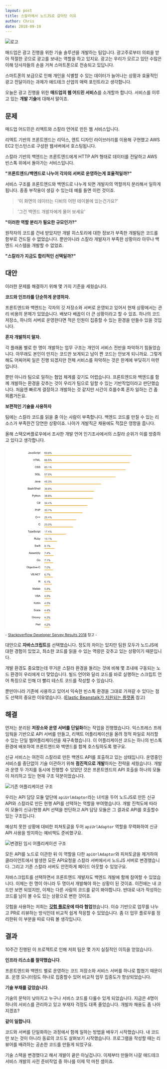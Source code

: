 ```yaml
---
layout: post
title: 스칼라에서 노드JS로 갈아탄 이유
author: Chris
date: 2018-09-19
---
```


![로고](foo)

매드업은 광고 진행을 위한 기술 솔루션을 개발하는 팀입니다.
광고주로부터 의뢰을 받아 적절한 곳으로 광고를 보내는 역할을 하고 있지요.
광고는 우리가 모르고 있던 수많은 이해 당사자들의 손을 거쳐 스마트폰으로 전송되고 있답니다.

스마트폰의 보급으로 인해 개인을 식별할 수 있는 데이터가 늘어나는 상황과
효율적인 광고 전달이라는 과제가 애드테크 산업의 매력 포인트라고 생각합니다.

오늘은 광고 진행을 위한 **매드업의 웹 어드민 서비스**를 소개할까 합니다.
서비스를 이루고 있는 **개발 기술**에 대해서 말이죠.

## 문제

매드업 어드민은 리엑트와 스칼라 언어로 만든 웹 서비스입니다.

리엑트 기반의 프론트엔드는 리덕스, 앤트 디자인 라이브러리를 이용해 구현했고
AWS EC2 인스턴스로 구성한 웹서버에서 호스팅됩니다.

스칼라 기반의 백엔드는 프론트엔드에게 HTTP API 형태로 데이터를 전달하고
AWS 빈스톡 위에서 돌아가는 서비스입니다.

**"프론트엔드/백엔드로 나누어 각자의 서버로 운영하는게 효율적일까?"**

서비스 구조를 프론트엔드와 백엔드로 나누게 되면 개발자의 역할까지 분리해서 일하게 됩니다.
종종 부작용이 생길 수 있는데 예를 들면 이런 것이죠.

> '이 화면의 데이터는 디비의 어떤 테이블에 있는건가요?'

> '그건 백엔드 개발자에게 물어 보세요'

**"이러한 역할 분리가 필요한 규모인가?"**

원작자의 코드를 건네 받았지만 개발 히스토리에 대한 정보가 부족한 개발팀은 코드를 함부로 건드릴 수 없었습니다.
뿐만아니라 스칼라 개발자가 부족한 상황이라 아무나 백엔드 시스템을 개발할 수 없었죠.

**"스칼라가 지금도 합리적인 선택일까?"**

## 대안

이러한 문제를 해결하기 위해 몇 가지 기준을 세웠습니다.

**코드와 인프라를 단순하게 운영하자.**

프론트엔드와 백엔드는 각자의 깃 저장소와 서버로 운영되고 있어서 현재 상황에서는 관리 비용의 문제가 있었습니다.
배보다 배꼽이 더 큰 상황이라고 할 수 있죠.
하나의 코드 저장소, 하나의 서버로 운영한다면 적은 인원이 집중할 수 있는 환경을 만들수 있을 것입니다.

**혼자 개발하지 말자.**

각 플래폼 별로 한 명이 개발하는 업무 구조는 개인이 서비스 전반을 파악하기 힘들었습니다.
아무래도 본인이 만지는 코드만 보게되고 남이 짠 코드는 안보게 되니까요.
그렇게 해도 어찌어찌 일은 진행 되겠지만 전체 서비스를 파악하는 것은 한계에 부딪히기 마련입니다.

뿐만 아니라 팀으로 일하는 협업 체계를 갖기도 어렵습니다.
프론트엔드와 백엔드를 함께 개발하는 환경을 갖추는 것이 우리가 팀으로 일할 수 있는 기반작업이라고 판단했습니다.
처음엔 빠르게 결정하고 개발하는 것 같지만 시간이 흐를수록 혼자 일하는 건 좀 외롭거든요.

**보편적인 기술을 사용하자**

팀에는 스칼라 코드를 읽을 줄 아는 사람이 부족합니다. 백엔드 코드를 만질 수 있는 리소스가 부족한건 당연한 상황이죠. 나아가 개발직군 채용에도 적잖은 영향을 줍니다.

올해 스택오버플로우에서 조사한 개발 언어 인기조사에서의 스칼라 순위가 이를 방증하고 있다고 생각합니다.

![](/images/2018/09/19/stackoverflow-developer-servey-results-2018.jpg)
<small>- [Stackoverflow Developer Servey Results 2018](https://insights.stackoverflow.com/survey/2018/#technology-programming-scripting-and-markup-languages) 참고 -</small>

대안으로 **자바스크립트**를 선택했습니다.
정도의 차이는 있지만 팀원 모두가 노드JS에 대한 경험이 있었고, 최소한 코드를 읽을 수 있는 역량은 갖추고 있는 상황이기 때문입니다.

개발 환경도 중요했는데 무거운 스칼라 환경을 돌리는 것에 비해 몇 초내에 구동되는 노드 환경이 우리에게 더 맞았습니다.
빌드 언어와 달리 코드를 바로 실행하는 스크립트 언어 특징으로 인해 더 빨리 테스트 코드를 작성할 수 있습니다.

뿐만아니라 기존에 사용하고 있어서 익숙한 빈스톡 환경을 그대로 가져갈 수 있다는 점도 선택의 중요한 이유였습니다.
([Elastic Beanstalk가 지원되는 플랫폼](https://docs.aws.amazon.com/ko_kr/elasticbeanstalk/latest/dg/concepts.platforms.html) 참고)

## 해결

먼저는 분리된 **저장소와 운영 서버를 단일화**하는 작업을 진행했습니다.
익스프레스 프레임웍을 기반으로 API 서버를 만들고,
리액트 어플리케이션을 올려 정적 파일로 처리할 수 있는 단일 웹어플리케이션을 재구축했습니다.
이 어플리케이션 코드는 하나의 빈스톡 환경에 배포하여 프론트엔드와 백앤드를 함께 호스팅하도록 했구요.

신규 서비스는 여전히 스칼라로 만든 백엔드 API를 호출하고 있는 상태입니다.
운영중인 서비스를 중단없이 기술 이관하기 위해 **점진적으로 개발**하자는 전략을 세웠습니다.
개발과 운영 두 가지를 동시에 진행할 수 있었던 것은 프론트엔드의 API 호출을 하나의 모듈이 처리하고 있는 현재 구조 덕분이었습니다.

![기존 어플리케이션 구조]()

우리는 API 담당 모듈 앞단에 `apiUrlAdaptor`라는 녀석을 두어 노드JS로 만든 신규 API와 스칼라로 만든 현행 API를 선택하는 역할을 부여했습니다.
개발 진척도에 따라 이 모듈이 신규/현행 API 선택을 판단하고 API 담당 모듈은 그 결과로 API를 호출할수 있는 구조입니다.

예상치 못한 상황에 대비한 피쳐토글을 두어 `apiUrlAdaptor` 역할을 무력화하여 신규 API 사용을 방지하는 예비책도 준비했구요.

![변경된 임시 어플리케이션 구조](?)

모든 API를 노드로 이관한 뒤 이 역할을 다한 `apiUrlAdaptor`와 피처토글을 제거하여
클라이언트에서 발생한 모든 API요청을 스칼라 서버에서서 노드JS 서버로 변경했습니다.
그리고 기존 스칼라 서버도 안전하게 페이드 아웃할 수 있었구요.

자바스크립트를 선택하면서 프론트앤드 개발자도 백엔드 개발에 함께 참여할 수 있었습니다.
이제는 한 명이 아니라 두 명이서 개발해야 하는 상황이 된 것이죠.
이전에는 내 코드만 보면 되었지만, 이제는 다른 사람의 코드를 같이 봐야합니다.
반대로 내가 작성하는 코드를 남이 볼 수도 있는 상황으로 변한 것이죠.

깃헙을 사용하는 저희는 **[깃헙 플로우](?)에 따라 협업**했습니다.
이슈 기반으로 업무를 나누고 PR로 리뷰하는 방식인데 비교적 쉽게 적응할 수 있었습니다.
좀 더 업무 플로우를 정리한뒤 이 부분을 따로 다뤄 볼 생각입니다.

## 결과

10주간 진행된 이 프로젝트로 인해 저희 팀은 몇 가지 실질적인 이득을 얻었습니다.

**인프라 리스소를 절약했습니다**.

프론트엔드와 백엔드 별로 운영하는 코드 저장소와 서비스 서버를 하나로 합쳤기 때문이죠.
운영 모니터링도 하나로 집중할수 있어 비교적 업무 집중도가 향상되었습니다.

**기술 부채를 갚았습니다**.

기술의 문턱이 낮아지고 누구나 서비스 코드를 다룰수 있게 되었습니다.
지금은 4명이 하나의 서비스를 관리하고 있고 부재자 걱정도 대폭 줄었습니다.
개발자 채용도 좀 나아지겠죠?

**같이 일합니다**.

코드와 서버를 단일화하는 과정에서 함께 일하는 방법을 배우기 시작했습니다.
내 코드만 보는 것이 아니라 동료의 코드도 살펴보기 시작했습니다.
프로그램을 작성할 때는 리뷰어를 배려하는 공손한 코드를 만들게 되었구요.

기술 스택을 변경했다고 해서 개발이 끝은 아닐겁니다.
이제부터 만들어 나갈 애드테크 서비스 개발의 사전 준비작업 중 하나를 이제 막 마친 셈이죠.
